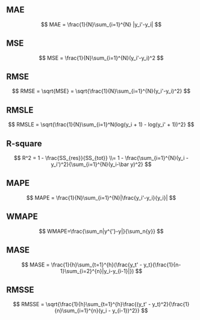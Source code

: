 ## MAE

$$
MAE = \frac{1}{N}\sum_{i=1}^{N} |y_i'-y_i|
$$

## MSE

$$
MSE = \frac{1}{N}\sum_{i=1}^{N}(y_i'-y_i)^2
$$

## RMSE

$$
RMSE = \sqrt{MSE} = \sqrt{\frac{1}{N}\sum_{i=1}^{N}(y_i'-y_i)^2}
$$

## RMSLE

$$
RMSLE = \sqrt{\frac{1}{N}\sum_{i=1}^N(log(y_i + 1) - log(y_i' + 1))^2}
$$

## R-square

$$
R^2 = 1 - \frac{SS_{res}}{SS_{tot}}
\\= 1 - \frac{\sum_{i=1}^{N}(y_i - y_i')^2}{\sum_{i=1}^{N}(y_i-\bar y)^2}
$$

## MAPE

$$
MAPE = \frac{1}{N}\sum_{i=1}^{N}|\frac{y_i'-y_i}{y_i}|
$$

## WMAPE

$$
WMAPE=\frac{\sum_n|y^{'}-y|}{\sum_n{y}}
$$

## MASE

$$
MASE = \frac{1}{h}\sum_{t=1}^{h}(\frac{y_t' - y_t}{\frac{1}{n-1}\sum_{i=2}^{n}|y_i-y_{i-1}|})
$$

## RMSSE

$$
RMSSE = \sqrt{\frac{1}{h}\sum_{t=1}^{h}\frac{(y_t' - y_t)^2}{\frac{1}{n}\sum_{i=1}^{n}(y_i - y_{i-1})^2}}
$$

